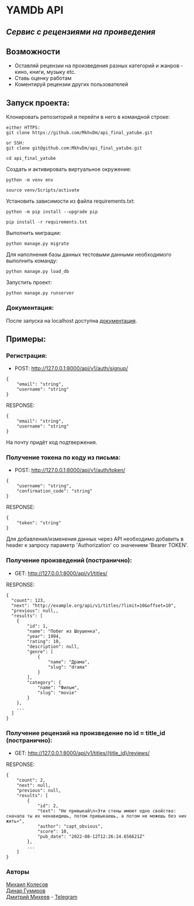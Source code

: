 # YAMDb API
## _Сервис с рецензиями на проиведения_

## Возможности
- Оставляй рецензии на произведения разных категорий и жанров - кино, книги, музыку etc.
- Ставь оценку работам
- Коментируй рецензии других пользователей


## Запуск проекта:
Клонировать репозиторий и перейти в него в командной строке:

```
either HTTPS:
git clone https://github.com/MkhvDm/api_final_yatube.git
```
```
or SSH:
git clone git@github.com:MkhvDm/api_final_yatube.git
```

```
cd api_final_yatube
```

Cоздать и активировать виртуальное окружение:

```
python -m venv env
```

```
source venv/Scripts/activate
```

Установить зависимости из файла requirements.txt:

```
python -m pip install --upgrade pip
```

```
pip install -r requirements.txt
```

Выполнить миграции:

```
python manage.py migrate
```

Для наполнения базы данных тестовыми данными необходимого выполнить команду:

```
python manage.py load_db
```

Запустить проект:

```
python manage.py runserver
```

### Документация:
После запуска на localhost доступна [документация].

## Примеры:

### Регистрация:
* POST: http://127.0.0.1:8000/api/v1/auth/signup/ 
```
{
    "email": "string",
    "username": "string"
}
```
RESPONSE:
```
{
    "email": "string",
    "username": "string"
}
```
На почту придёт код подтвержения.

### Получение токена по коду из письма: 
* POST: http://127.0.0.1:8000/api/v1/auth/token/ 
```
{
    "username": "string",
    "confirmation_code": "string"
}
```
RESPONSE:
```
{
    "token": "string"
}
```

Для добавления/изменения данных через API необходимо добавить в header 
к запросу параметр 'Authorization' со значением 'Bearer TOKEN'.

### Получение произведений (постранично): 
* GET: http://127.0.0.1:8000/api/v1/titles/

RESPONSE:
```
{
  "count": 123,
  "next": "http://example.org/api/v1/titles/?limit=10&offset=10",
  "previous": null,,
  "results": [
    {
        "id": 1,
        "name": "Побег из Шоушенка",
        "year": 1994,
        "rating": 10,
        "description": null,
        "genre": [
            {
                "name": "Драма",
                "slug": "drama"
            }
        ],
        "category": {
            "name": "Фильм",
            "slug": "movie"
        }
    },
    ...
  ]
}
```

### Получение рецензий на произведение по id = title_id (постранично): 
* GET: http://127.0.0.1:8000/api/v1/titles/{title_id}/reviews/

RESPONSE:
```
{
    "count": 2,
    "next": null,
    "previous": null,
    "results": [
        {
            "id": 2,
            "text": "Не привыкай\n«Эти стены имеют одно свойство: сначала ты их ненавидишь, потом привыкаешь, а потом не можешь без них жить»",
            "author": "capt_obvious",
            "score": 10,
            "pub_date": "2022-08-12T12:26:24.656621Z"
        },
        ...
    ]
}
```


### Авторы

[Михаил Колесов]\
[Динар Гумиров]\
[Дмитрий Михеев] - [Telegram] 

[документация]: <http://127.0.0.1:8000/redoc/>
[Telegram]: <https://t.me/MkhvDm>

[Михаил Колесов]: <https://github.com/gazkhul>
[Динар Гумиров]: <https://github.com/dgumirov2>
[Дмитрий Михеев]: <https://github.com/MkhvDm>


